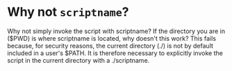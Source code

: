 # Why not `scriptname`? 

Why not simply invoke the script with scriptname? If the directory you are in ($PWD) is where scriptname is located, why doesn't this work? This fails because, for security reasons, the current directory (./) is not by default included in a user's $PATH. It is therefore necessary to explicitly invoke the script in the current directory with a ./scriptname.
